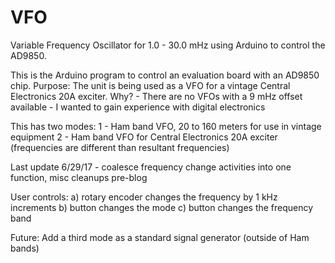 # VFO
Variable Frequency Oscillator for 1.0 - 30.0 mHz using Arduino to control the AD9850.

This is the Arduino program to control an evaluation board with an AD9850 chip.
Purpose: The unit is being used as a VFO for a vintage Central Electronics 20A exciter.
Why?  - There are no VFOs with a 9 mHz offset available
      - I wanted to gain experience with digital electronics

This has two modes:
1 - Ham band VFO, 20 to 160 meters for use in vintage equipment
2 - Ham band VFO for Central Electronics 20A exciter (frequencies are different than resultant frequencies)

Last update 6/29/17 - coalesce frequency change activities into one function, misc cleanups pre-blog

User controls:
a) rotary encoder changes the frequency by 1 kHz increments
b) button changes the mode
c) button changes the frequency band

Future: Add a third mode as a standard signal generator (outside of Ham bands)
